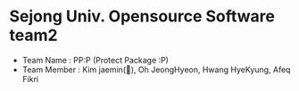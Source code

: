 # Sejong Univ. Opensource Software team2
- Team Name : PP:P (Protect Package :P)
- Team Member : Kim jaemin(👑), Oh JeongHyeon, Hwang HyeKyung, Afeq Fikri
